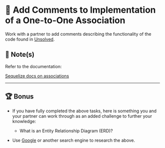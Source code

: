 # 📐 Add Comments to Implementation of a One-to-One Association

Work with a partner to add comments describing the functionality of the code found in [Unsolved](./Unsolved).

## 📝 Note(s)

Refer to the documentation: 

[Sequelize docs on associations](https://sequelize.org/master/manual/assocs.html)

---

## 🏆 Bonus

* If you have fully completed the above tasks, here is something you and your partner can work through as an added challenge to further your knowledge:

  * What is an Entity Relationship Diagram (ERD)?

* Use [Google](https://www.google.com) or another search engine to research the above.
